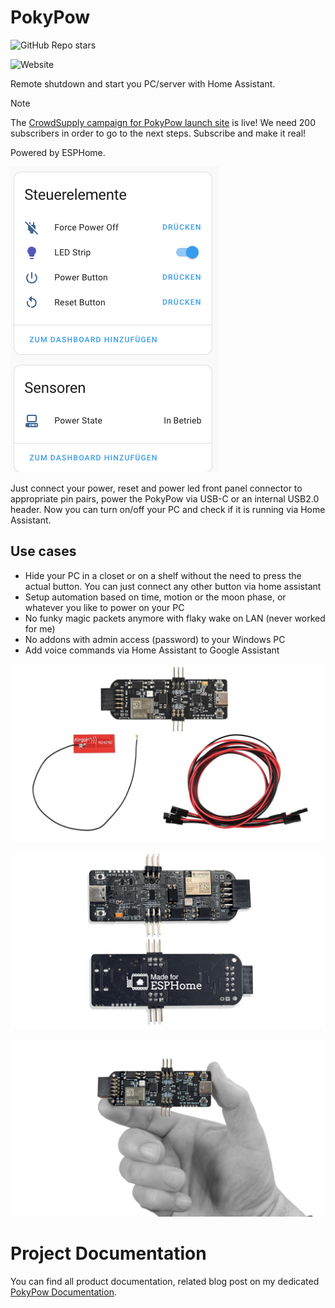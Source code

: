 # PokyPow

![GitHub Repo stars](https://img.shields.io/github/stars/ajfriesen/pokypow)

![Website](https://img.shields.io/website?url=https%3A%2F%2Fdocs.pokypow.com)


Remote shutdown and start you PC/server with Home Assistant.

> [!NOTE]  
> The [CrowdSupply campaign for PokyPow launch site](https://www.crowdsupply.com/ajfriesen/pokypow) is live!
> We need 200 subscribers in order to go to the next steps.
> Subscribe and make it real!

Powered by ESPHome.

![Home Assistant Panel](images/pokypow-home-assistant-gui.png)

Just connect your power, reset and power led front panel connector to appropriate pin pairs, power the PokyPow via USB-C or an internal USB2.0 header. 
Now you can turn on/off your PC and check if it is running via Home Assistant.

## Use cases

- Hide your PC in a closet or on a shelf without the need to press the actual button. You can just connect any other button via home assistant
- Setup automation based on time, motion or the moon phase, or whatever you like to power on your PC
- No funky magic packets anymore with flaky wake on LAN (never worked for me)
- No addons with admin access (password) to your Windows PC
- Add voice commands via Home Assistant to Google Assistant

![Full Kit](images/pokypow-kit-01.jpeg)

![Front and Back](images/pokypow-pcb-front-back-01.jpeg)

![In Hand](images/pokypow-pcb-scale-02.jpeg)

# Project Documentation

You can find all product documentation, related blog post on my dedicated [PokyPow Documentation](https://docs.pokypow.com).


